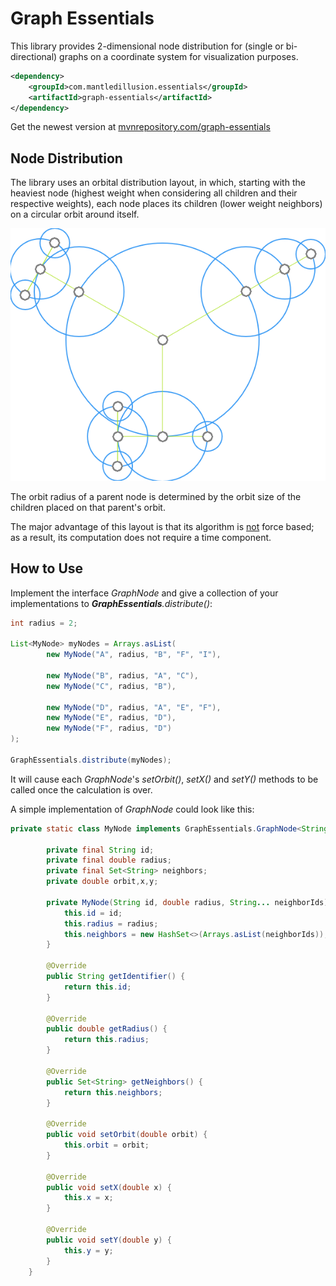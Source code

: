 # Graph Essentials

This library provides 2-dimensional node distribution for (single or bi-directional) graphs on a coordinate system for visualization purposes.

```xml
<dependency>
    <groupId>com.mantledillusion.essentials</groupId>
    <artifactId>graph-essentials</artifactId>
</dependency>
```

Get the newest version at [mvnrepository.com/graph-essentials](https://mvnrepository.com/artifact/com.mantledillusion.essentials/graph-essentials)

## Node Distribution

The library uses an orbital distribution layout, in which, starting with the heaviest node (highest weight when considering all children and their respective weights), each node places its children (lower weight neighbors) on a circular orbit around itself.

![Rendered Graph](rendered_graph.png)

The orbit radius of a parent node is determined by the orbit size of the children placed on that parent's orbit.

The major advantage of this layout is that its algorithm is <u>not</u> force based; as a result, its computation does not require a time component.

## How to Use

Implement the interface _GraphNode_ and give a collection of your implementations to _**GraphEssentials**.distribute()_:

```java
int radius = 2;

List<MyNode> myNodes = Arrays.asList(
        new MyNode("A", radius, "B", "F", "I"),

        new MyNode("B", radius, "A", "C"),
        new MyNode("C", radius, "B"),

        new MyNode("D", radius, "A", "E", "F"),
        new MyNode("E", radius, "D"),
        new MyNode("F", radius, "D")
);

GraphEssentials.distribute(myNodes);
```

It will cause each _GraphNode_'s _setOrbit()_, _setX()_ and _setY()_ methods to be called once the calculation is over.

A simple implementation of _GraphNode_ could look like this:

```java
private static class MyNode implements GraphEssentials.GraphNode<String> {

        private final String id;
        private final double radius;
        private final Set<String> neighbors;
        private double orbit,x,y;

        private MyNode(String id, double radius, String... neighborIds) {
            this.id = id;
            this.radius = radius;
            this.neighbors = new HashSet<>(Arrays.asList(neighborIds));
        }

        @Override
        public String getIdentifier() {
            return this.id;
        }

        @Override
        public double getRadius() {
            return this.radius;
        }

        @Override
        public Set<String> getNeighbors() {
            return this.neighbors;
        }

        @Override
        public void setOrbit(double orbit) {
            this.orbit = orbit;
        }

        @Override
        public void setX(double x) {
            this.x = x;
        }

        @Override
        public void setY(double y) {
            this.y = y;
        }
    }
```
